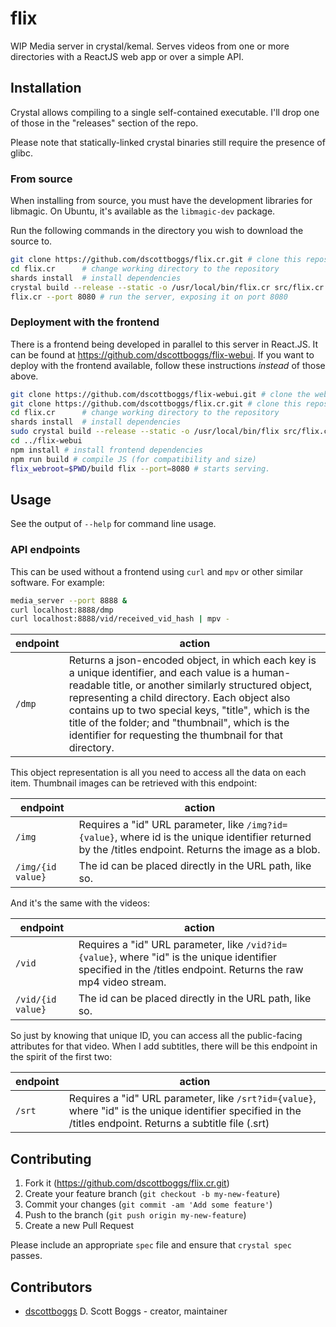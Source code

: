 # flix

WIP Media server in crystal/kemal.
Serves videos from one or more directories with a ReactJS web app or over a simple API.

## Installation

Crystal allows compiling to a single self-contained executable. I'll drop one of
those in the "releases" section of the repo.

Please note that statically-linked crystal binaries still require the presence
of glibc.

### From source
When installing from source, you must have the development libraries for libmagic. On Ubuntu, it's available as the `libmagic-dev` package.

Run the following commands in the directory you wish to download the source to.
```sh
git clone https://github.com/dscottboggs/flix.cr.git # clone this repository
cd flix.cr      # change working directory to the repository
shards install  # install dependencies
crystal build --release --static -o /usr/local/bin/flix.cr src/flix.cr # build and install
flix.cr --port 8080 # run the server, exposing it on port 8080
```

### Deployment with the frontend
There is a frontend being developed in parallel to this server in React.JS. It can be found at https://github.com/dscottboggs/flix-webui. If you want to deploy with the frontend available, follow these instructions *instead* of those above.
```sh
git clone https://github.com/dscottboggs/flix-webui.git # clone the webui
git clone https://github.com/dscottboggs/flix.cr.git # clone this repository
cd flix.cr      # change working directory to the repository
shards install  # install dependencies
sudo crystal build --release --static -o /usr/local/bin/flix src/flix.cr # build and install
cd ../flix-webui
npm install # install frontend dependencies
npm run build # compile JS (for compatibility and size)
flix_webroot=$PWD/build flix --port=8080 # starts serving.
```

## Usage

See the output of `--help` for command line usage.

### API endpoints
This can be used without a frontend using `curl` and `mpv` or other similar software. For example:

```sh
media_server --port 8888 &
curl localhost:8888/dmp
curl localhost:8888/vid/received_vid_hash | mpv -
```

| endpoint | action       |
|--------|---------------------------------------------------------------------|
| `/dmp` | Returns a json-encoded object, in which each key is a unique identifier, and each value is a human-readable title, or another similarly structured object, representing a child directory. Each object also contains up to two special keys, "title", which is the title of the folder; and "thumbnail", which is the identifier for requesting the thumbnail for that directory. |

This object representation is all you need to access all the data on each
item. Thumbnail images can be retrieved with this endpoint:

| endpoint | action       |
|--------|---------------------------------------------------------------------|
| `/img` | Requires a "id" URL parameter, like `/img?id={value}`, where id is the unique identifier returned by the /titles endpoint. Returns the image as a blob. |
| `/img/{id value}` | The id can be placed directly in the URL path, like so.|

And it's the same with the videos:

| endpoint | action       |
|--------|---------------------------------------------------------------------|
| `/vid` | Requires a "id" URL parameter, like `/vid?id={value}`, where "id" is the unique identifier specified in the /titles endpoint. Returns the raw mp4 video stream. |
| `/vid/{id value}` | The id can be placed directly in the URL path, like so.|

So just by knowing that unique ID, you can access all the public-facing
attributes for that video. When I add subtitles, there will be this endpoint
in the spirit of the first two:

| endpoint | action       |
|--------|---------------------------------------------------------------------|
| `/srt` | Requires a "id" URL parameter, like `/srt?id={value}`, where "id" is the unique identifier specified in the /titles endpoint. Returns a subtitle file (.srt) |

## Contributing

1. Fork it (https://github.com/dscottboggs/flix.cr.git)
2. Create your feature branch (`git checkout -b my-new-feature`)
3. Commit your changes (`git commit -am 'Add some feature'`)
4. Push to the branch (`git push origin my-new-feature`)
5. Create a new Pull Request

Please include an appropriate `spec` file and ensure that `crystal spec` passes.

## Contributors

- [dscottboggs](https://github.com/dscottboggs) D. Scott Boggs - creator, maintainer
